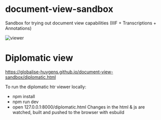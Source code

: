 # document-view-sandbox
Sandbox for trying out document view capabilities (IIIF + Transcriptions + Annotations)

![viewer](https://github.com/user-attachments/assets/de58e21c-f25c-4613-a1b9-3337988f37df)


# Diplomatic view

https://globalise-huygens.github.io/document-view-sandbox/diplomatic.html

To run the diplomatic htr viewer locally:
- npm install
- npm run dev
- open 127.0.0.1:8000/diplomatic.html
Changes in the html & js are watched, built and pushed to the browser with esbuild

